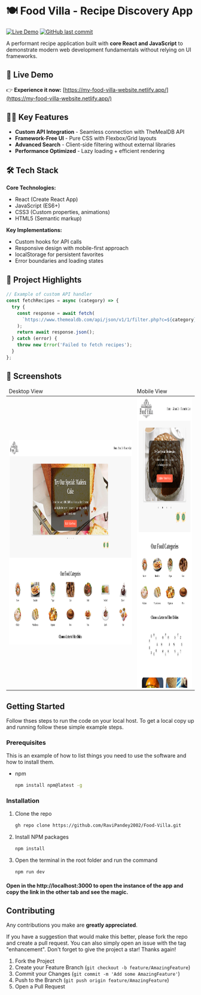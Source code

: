 # 🍽️ Food Villa - Recipe Discovery App

[![Live Demo](https://img.shields.io/badge/Demo-Live-green?style=for-the-badge&logo=netlify)](https://my-food-villa-website.netlify.app/) 
[![GitHub last commit](https://img.shields.io/github/last-commit/RaviPandey2002/Food-Villa?style=for-the-badge)](https://github.com/RaviPandey2002/Food-Villa/commits/main)

A performant recipe application built with **core React and JavaScript** to demonstrate modern web development fundamentals without relying on UI frameworks.

## 🌟 Live Demo
👉 **Experience it now:** [https://my-food-villa-website.netlify.app/](https://my-food-villa-website.netlify.app/)

## 🧑‍🍳 Key Features

- **Custom API Integration** - Seamless connection with TheMealDB API
- **Framework-Free UI** - Pure CSS with Flexbox/Grid layouts
- **Advanced Search** - Client-side filtering without external libraries
- **Performance Optimized** - Lazy loading + efficient rendering

## 🛠️ Tech Stack

**Core Technologies:**
- React (Create React App)
- JavaScript (ES6+)
- CSS3 (Custom properties, animations)
- HTML5 (Semantic markup)

**Key Implementations:**
- Custom hooks for API calls
- Responsive design with mobile-first approach
- localStorage for persistent favorites
- Error boundaries and loading states

## 🚀 Project Highlights

```js
// Example of custom API handler
const fetchRecipes = async (category) => {
  try {
    const response = await fetch(
      `https://www.themealdb.com/api/json/v1/1/filter.php?c=${category}`
    );
    return await response.json();
  } catch (error) {
    throw new Error('Failed to fetch recipes');
  }
};
```


## 📸 Screenshots
<table>
<thead>
<tr> 
    <td>Desktop View</td>
    <td>Mobile View </td> 
</tr>	

<tbody>
    <tr>
        <td><img src="public/Images/desktop-view.png" alt="Logo" width="1000" height="546"></td>
        <td><img src="public/Images/mobile-view.png" alt="Logo" width="400" height="776"></td>
    </tr>
</tbody>

</thead>
</table>


<!-- GETTING STARTED -->
## Getting Started

Follow thses steps to run the code on your local host.
To get a local copy up and running follow these simple example steps.

### Prerequisites

This is an example of how to list things you need to use the software and how to install them.
* npm
  ```sh
  npm install npm@latest -g
  ```

### Installation

1. Clone the repo
   ```sh
   gh repo clone https://github.com/RaviPandey2002/Food-Villa.git
   ```
2. Install NPM packages
   ```sh
   npm install
   ```
4. Open the terminal in the root folder and run the command 
   ```sh
   npm run dev
   ```

#### Open in the http://localhost:3000 to open the instance of the app and copy the link in the other tab and see the magic. 
 


<!-- CONTRIBUTING -->
## Contributing
 Any contributions you make are **greatly appreciated**.

If you have a suggestion that would make this better, please fork the repo and create a pull request. You can also simply open an issue with the tag "enhancement".
Don't forget to give the project a star! Thanks again!

1. Fork the Project
2. Create your Feature Branch (`git checkout -b feature/AmazingFeature`)
3. Commit your Changes (`git commit -m 'Add some AmazingFeature'`)
4. Push to the Branch (`git push origin feature/AmazingFeature`)
5. Open a Pull Request

 





